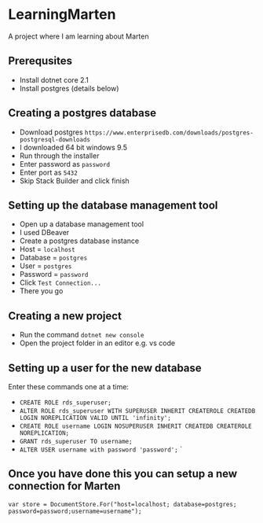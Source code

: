 # LearningMarten
A project where I am learning about Marten


## Prerequsites
- Install dotnet core 2.1
- Install postgres (details below)

## Creating a postgres database
- Download postgres `https://www.enterprisedb.com/downloads/postgres-postgresql-downloads`
- I downloaded 64 bit windows 9.5
- Run through the installer
- Enter password as `password`
- Enter port as `5432`
- Skip Stack Builder and click finish

## Setting up the database management tool
- Open up a database management tool
- I used DBeaver
- Create a postgres database instance
- Host = `localhost`
- Database = `postgres`
- User = `postgres`
- Password = `password`
- Click `Test Connection...`
- There you go

## Creating a new project
- Run the command `dotnet new console`
- Open the project folder in an editor e.g. vs code

## Setting up a user for the new database
Enter these commands one at a time:
- `CREATE ROLE rds_superuser;`
- `ALTER ROLE rds_superuser WITH SUPERUSER INHERIT CREATEROLE CREATEDB LOGIN NOREPLICATION VALID UNTIL 'infinity';`
- `CREATE ROLE username LOGIN NOSUPERUSER INHERIT CREATEDB CREATEROLE NOREPLICATION;`
- `GRANT rds_superuser TO username;`
- `ALTER USER username with password 'password';`
`

## Once you have done this you can setup a new connection for Marten
`var store = DocumentStore.For("host=localhost; database=postgres; password=password;username=username");`

